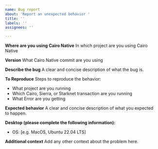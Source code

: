 ```yaml
---
name: Bug report
about: 'Report an unexpected behavior '
title: ''
labels: ''
assignees: ''

---
```


**Where are you using Cairo Native**
In which project are you using Cairo Native

**Version**
What Cairo Native commit are you using

**Describe the bug**
A clear and concise description of what the bug is.

**To Reproduce**
Steps to reproduce the behavior:
* What project are you running
* Which Cairo, Sierra, or Starknet transaction are you running
* What Error are you getting

**Expected behavior**
A clear and concise description of what you expected to happen.


**Desktop (please complete the following information):**
 - OS: [e.g. MacOS, Ubuntu 22.04 LTS]

**Additional context**
Add any other context about the problem here.
